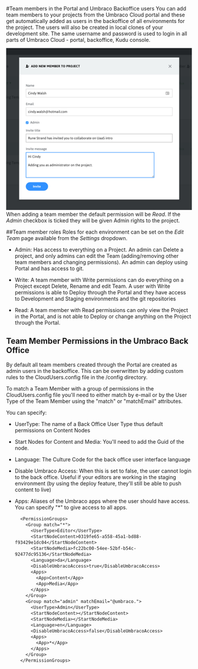 #Team members in the Portal and Umbraco Backoffice users
You can add team members to your projects from the Umbraco Cloud portal and these get automatically added as users in the backoffice of all environments for the project. The users will also be created in local clones of your development site. The same username and password is used to login in all parts of Umbraco Cloud - portal, backoffice, Kudu console.

![Add team member](images/add-team-member.jpg)
When adding a team member the default permission will be *Read*. If the *Admin* checkbox is ticked they will be given Admin rights to the project.

##Team member roles
Roles for each environment can be set on the *Edit Team* page available from the *Settings* dropdown.

* Admin: Has access to everything on a Project. An admin can Delete a project, and only admins can edit the Team (adding/removing other team members and changing permissions). An admin can deploy using Portal and has access to git.

* Write: A team member with Write permissions can do everything on a Project except Delete, Rename and edit Team. A user with Write permissions is able to Deploy through the Portal and they have access to Development and Staging environments and the git repositories

* Read: A team member with Read permissions can only view the Project in the Portal, and is not able to Deploy or change anything on the Project through the Portal.


## Team Member Permissions in the Umbraco Back Office 
By default all team members created through the Portal are created as admin users in the backoffice. This can be overwritten by adding custom rules to the CloudUsers.config file in the /config directory. 

To match a Team Member with a group of permissions in the CloudUsers.config file you'll need to either match by e-mail or by the User Type of the Team Member using the "match" or "matchEmail" attributes.

You can specify:

* UserType: The name of a Back Office User Type thus default permissions on Content Nodes
* Start Nodes for Content and Media: You'll need to add the Guid of the node.
* Language: The Culture Code for the back office user interface language
* Disable Umbraco Access: When this is set to false, the user cannot login to the back office. Useful if your editors are working in the staging environment (by using the deploy feature, they'll still be able to push content to live)
* Apps: Aliases of the Umbraco apps where the user should have access. You can specify "*" to give access to all apps.

        <PermissionGroups>
          <Group match="*">
            <UserType>Editor</UserType>
            <StartNodeContent>0319fe65-a558-45a1-bd88-f93429e1dc04</StartNodeContent>
            <StartNodeMedia>fc22bc00-54ee-52bf-b54c-92477dc95136</StartNodeMedia>
            <Language>da</Language>
            <DisableUmbracoAccess>true</DisableUmbracoAccess>
            <Apps>
              <App>Content</App>
              <App>Media</App>
            </Apps>
          </Group>
          <Group match="admin" matchEmail="@umbraco.">
            <UserType>Admin</UserType>
            <StartNodeContent></StartNodeContent>
            <StartNodeMedia></StartNodeMedia>
            <Language>en</Language>
            <DisableUmbracoAccess>false</DisableUmbracoAccess>
            <Apps>
              <App>*</App>
            </Apps>
          </Group>
        </PermissionGroups>
